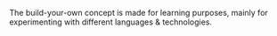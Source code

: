 The build-your-own concept is made for learning purposes, mainly for experimenting with different languages & technologies.
